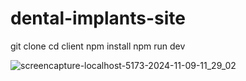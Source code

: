 # dental-implants-site

git clone
cd client
npm install
npm run dev

![screencapture-localhost-5173-2024-11-09-11_29_02](https://github.com/user-attachments/assets/c9257a32-004d-4157-9933-d73c3894607b)
